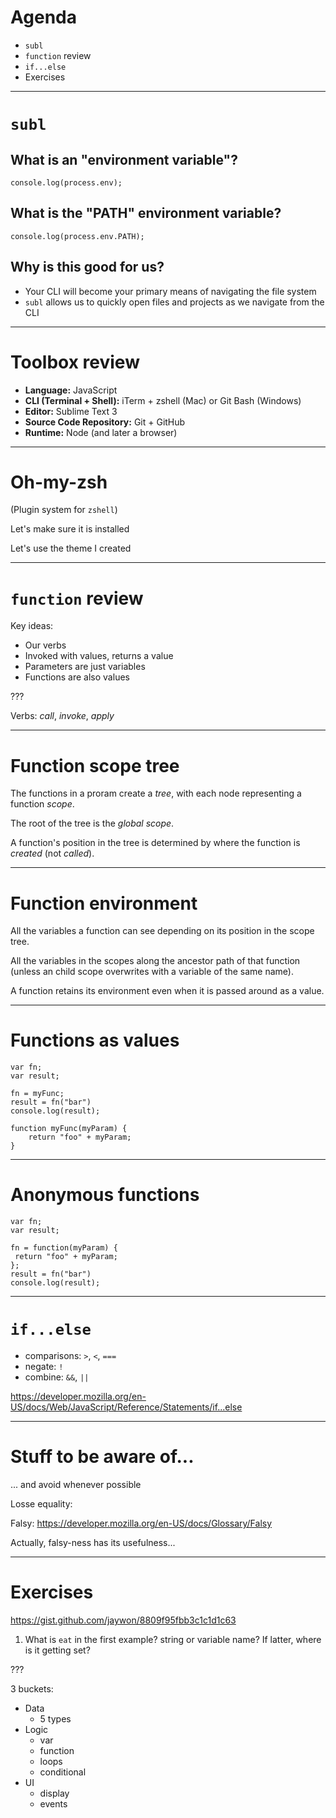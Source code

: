 # Agenda

* `subl`
* `function` review
* `if...else`
* Exercises

---

# `subl`

## What is an "environment variable"?

```
console.log(process.env);
```

## What is the "PATH" environment variable?
```
console.log(process.env.PATH);
```

## Why is this good for us?

* Your CLI will become your primary means of navigating the file system
* `subl` allows us to quickly open files and projects as we navigate from the CLI

---

# Toolbox review

* **Language:** JavaScript
* **CLI (Terminal + Shell):** iTerm + zshell (Mac) or Git Bash (Windows)
* **Editor:** Sublime Text 3
* **Source Code Repository:** Git + GitHub
* **Runtime:** Node (and later a browser)

---

# Oh-my-zsh

(Plugin system for `zshell`)

Let's make sure it is installed

Let's use the theme I created

---

# `function` review

Key ideas:

* Our verbs
* Invoked with values, returns a value
* Parameters are just variables
* Functions are also values

???

Verbs: *call*, *invoke*, *apply*

---

# Function scope tree

The functions in a proram create a *tree*, with each node representing a function *scope*.

The root of the tree is the *global scope*.

A function's position in the tree is determined by where the function is *created* (not *called*).

---

# Function environment

All the variables a function can see depending on its position in the scope tree.

All the variables in the scopes along the ancestor path of that function (unless an child scope overwrites with a variable of the same name).

A function retains its environment even when it is passed around as a value.

---

# Functions as values

```
var fn;
var result;

fn = myFunc;
result = fn("bar")
console.log(result);

function myFunc(myParam) {
	return "foo" + myParam;
}
```

---

# Anonymous functions

 ```
var fn;
var result;

fn = function(myParam) {
  return "foo" + myParam;
};
result = fn("bar")
console.log(result);
```

---

# `if...else`

* comparisons: `>`, `<`, `===`
* negate: `!` 
* combine: `&&`, `||`

https://developer.mozilla.org/en-US/docs/Web/JavaScript/Reference/Statements/if...else

---

# Stuff to be aware of...

... and avoid whenever possible

Losse equality: 

Falsy: https://developer.mozilla.org/en-US/docs/Glossary/Falsy

Actually, falsy-ness has its usefulness...

---

# Exercises

https://gist.github.com/jaywon/8809f95fbb3c1c1d1c63

1. What is `eat` in the first example?  string or variable name?  If latter, where is it getting set?


???

3 buckets:
* Data
   * 5 types
* Logic
   * var
   * function
   * loops
   * conditional
* UI
   * display
   * events